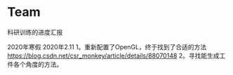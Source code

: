 # Team
科研训练的进度汇报

2020年寒假
2020年2.11 
1。重新配置了OpenGL，终于找到了合适的方法   https://blog.csdn.net/csr_monkey/article/details/88070148
2。寻找能生成工件各个角度的方法。
